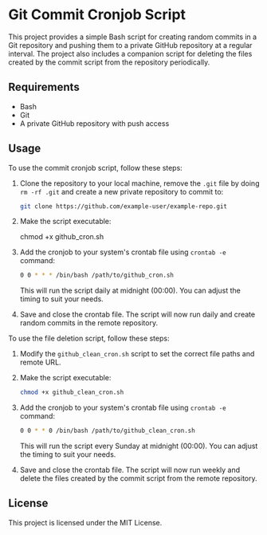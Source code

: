 # Git Commit Cronjob Script

This project provides a simple Bash script for creating random commits in a Git repository and pushing them to a private GitHub repository at a regular interval. The project also includes a companion script for deleting the files created by the commit script from the repository periodically.

## Requirements

- Bash
- Git
- A private GitHub repository with push access

## Usage

To use the commit cronjob script, follow these steps:

1. Clone the repository to your local machine, remove the `.git` file by doing `rm -rf .git` and create a new private repository to commit to:

   ```sh
   git clone https://github.com/example-user/example-repo.git
   ```

2. Make the script executable:

   chmod +x github_cron.sh

3. Add the cronjob to your system's crontab file using `crontab -e` command:

   ```sh
   0 0 * * * /bin/bash /path/to/github_cron.sh
   ```

   This will run the script daily at midnight (00:00). You can adjust the timing to suit your needs.

4. Save and close the crontab file. The script will now run daily and create random commits in the remote repository.

To use the file deletion script, follow these steps:

1. Modify the `github_clean_cron.sh` script to set the correct file paths and remote URL.

2. Make the script executable:

   ```sh
   chmod +x github_clean_cron.sh
   ```

3. Add the cronjob to your system's crontab file using `crontab -e` command:

   ```sh
   0 0 * * 0 /bin/bash /path/to/github_clean_cron.sh
   ```


   This will run the script every Sunday at midnight (00:00). You can adjust the timing to suit your needs.

4. Save and close the crontab file. The script will now run weekly and delete the files created by the commit script from the remote repository.

## License

This project is licensed under the MIT License.
